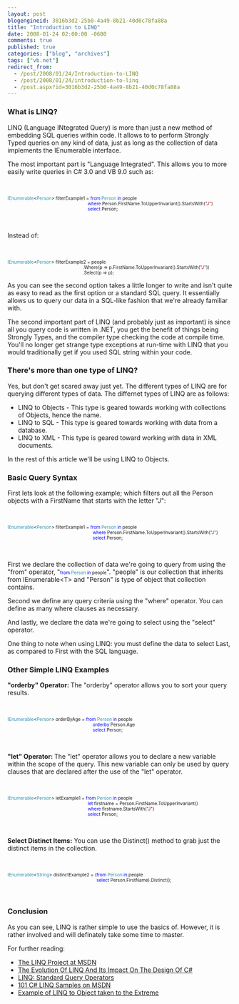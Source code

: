 ```yaml
---
layout: post
blogengineid: 3016b3d2-25b0-4a49-8b21-40d0c78fa88a
title: "Introduction to LINQ"
date: 2008-01-24 02:00:00 -0600
comments: true
published: true
categories: ["blog", "archives"]
tags: ["vb.net"]
redirect_from: 
  - /post/2008/01/24/Introduction-to-LINQ
  - /post/2008/01/24/introduction-to-linq
  - /post.aspx?id=3016b3d2-25b0-4a49-8b21-40d0c78fa88a
---
```

<!-- more -->
<h3>What is LINQ?</h3>
<p>LINQ (Language INtegrated Query) is more than just a new method of embedding SQL queries within code. It allows to to perform Strongly Typed&nbsp;queries on any kind of data, just as long as the collection of data implements the IEnumerable interface.</p>
<p>The most important part is "Language Integrated". This allows you to more easily write queries in C# 3.0 and VB 9.0 such as:</p>
<p>&nbsp;</p>
<p><span style="color: #2b91af; font-size: x-small;">IEnumerable</span><span style="font-size: x-small;">&lt;</span><span style="color: #2b91af; font-size: x-small;">Person</span><span style="font-size: x-small;">&gt; filterExample1 = </span><span style="color: #0000ff; font-size: x-small;">from</span><span style="font-size: x-small;"> </span><span style="color: #2b91af; font-size: x-small;">Person</span><span style="font-size: x-small;"> </span><span style="color: #0000ff; font-size: x-small;">in</span><span style="font-size: x-small;"> people<br />&nbsp;&nbsp;&nbsp;&nbsp;&nbsp;&nbsp;&nbsp;&nbsp;&nbsp;&nbsp;&nbsp;&nbsp;&nbsp;&nbsp;&nbsp;&nbsp;&nbsp;&nbsp;&nbsp;&nbsp;&nbsp;&nbsp;&nbsp;&nbsp;&nbsp;&nbsp;&nbsp;&nbsp;&nbsp;&nbsp;&nbsp;&nbsp;&nbsp;&nbsp;&nbsp;&nbsp;&nbsp;&nbsp;&nbsp;&nbsp;&nbsp;&nbsp;&nbsp;&nbsp;&nbsp;&nbsp;&nbsp;&nbsp;&nbsp;&nbsp;&nbsp;&nbsp;&nbsp;&nbsp;&nbsp;&nbsp;&nbsp;&nbsp;&nbsp;&nbsp;&nbsp;&nbsp;&nbsp; </span><span style="color: #0000ff; font-size: x-small;">where</span><span style="font-size: x-small;"> Person.FirstName.ToUpperInvariant().StartsWith(</span><span style="color: #a31515; font-size: x-small;">"J"</span><span style="font-size: x-small;">)<br /></span><span style="color: #0000ff; font-size: x-small;">&nbsp;&nbsp;&nbsp;&nbsp;&nbsp;&nbsp;&nbsp;&nbsp;&nbsp;&nbsp;&nbsp;&nbsp;&nbsp;&nbsp;&nbsp;&nbsp;&nbsp;&nbsp;&nbsp;&nbsp;&nbsp;&nbsp;&nbsp;&nbsp;&nbsp;&nbsp;&nbsp;&nbsp;&nbsp;&nbsp;&nbsp;&nbsp;&nbsp;&nbsp;&nbsp;&nbsp;&nbsp;&nbsp;&nbsp;&nbsp;&nbsp;&nbsp;&nbsp;&nbsp;&nbsp;&nbsp;&nbsp;&nbsp;&nbsp;&nbsp;&nbsp;&nbsp;&nbsp;&nbsp;&nbsp;&nbsp;&nbsp;&nbsp;&nbsp;&nbsp;&nbsp;&nbsp;&nbsp; select</span><span style="font-size: x-small;"> Person;</span></p>
<p>&nbsp;</p>
<p>Instead of:</p>
<p>&nbsp;</p>
<p><span style="color: #2b91af; font-size: x-small;">IEnumerable</span><span style="font-size: x-small;">&lt;</span><span style="color: #2b91af; font-size: x-small;">Person</span><span style="font-size: x-small;">&gt; filterExample2 = people<br />&nbsp;&nbsp;&nbsp;&nbsp;&nbsp;&nbsp;&nbsp;&nbsp;&nbsp;&nbsp;&nbsp;&nbsp;&nbsp;&nbsp;&nbsp;&nbsp;&nbsp;&nbsp;&nbsp;&nbsp;&nbsp;&nbsp;&nbsp;&nbsp;&nbsp;&nbsp;&nbsp;&nbsp;&nbsp;&nbsp;&nbsp;&nbsp;&nbsp;&nbsp;&nbsp;&nbsp;&nbsp;&nbsp;&nbsp;&nbsp;&nbsp;&nbsp;&nbsp;&nbsp;&nbsp;&nbsp;&nbsp;&nbsp;&nbsp;&nbsp;&nbsp;&nbsp;&nbsp;&nbsp;&nbsp;&nbsp;&nbsp;&nbsp;&nbsp; .Where(p =&gt; p.FirstName.ToUpperInvariant().StartsWith(</span><span style="color: #a31515; font-size: x-small;">"J"</span><span style="font-size: x-small;">))<br />&nbsp;&nbsp;&nbsp;&nbsp;&nbsp;&nbsp;&nbsp;&nbsp;&nbsp;&nbsp;&nbsp;&nbsp;&nbsp;&nbsp;&nbsp;&nbsp;&nbsp;&nbsp;&nbsp;&nbsp;&nbsp;&nbsp;&nbsp;&nbsp;&nbsp;&nbsp;&nbsp;&nbsp;&nbsp;&nbsp;&nbsp;&nbsp;&nbsp;&nbsp;&nbsp;&nbsp;&nbsp;&nbsp;&nbsp;&nbsp;&nbsp;&nbsp;&nbsp;&nbsp;&nbsp;&nbsp;&nbsp;&nbsp;&nbsp;&nbsp;&nbsp;&nbsp;&nbsp;&nbsp;&nbsp;&nbsp;&nbsp;&nbsp;&nbsp; .Select(p =&gt; p);</span></p>
<p>As you can see the second option takes a little longer to write and isn't quite as easy to read as the first option or a standard SQL query. It essentially allows us to query our data in a SQL-like fashion that we're already familiar with.</p>
<p>The second important part of LINQ (and probably just as important) is since all you query code is written in .NET, you get the benefit of things being Strongly Types, and the compiler type checking the code at compile time. You'll no longer get strange type exceptions at run-time with LINQ that you would traditionally get if you used SQL string within your code.</p>
<h3>There's more than one type of LINQ?</h3>
<p>Yes, but don't get scared away just yet. The different types of LINQ are for querying different types of data. The differnet types of LINQ are as follows:</p>
<ul>
<li>LINQ to Objects - This type is geared towards working with collections of Objects, hence the name. </li>
<li>LINQ to SQL - This type is geared towards working with data from a database. </li>
<li>LINQ to XML - This type is geared toward working with data in XML documents.</li>
</ul>
<p>In the rest of this article we'll be using LINQ to Objects.</p>
<h3>Basic Query Syntax</h3>
<p>First lets look at the following example; which filters out all the Person objects with a FirstName that starts with the letter "J":</p>
<p>&nbsp;</p>
<p><span style="color: #2b91af; font-size: x-small;">IEnumerable</span><span style="font-size: x-small;">&lt;</span><span style="color: #2b91af; font-size: x-small;">Person</span><span style="font-size: x-small;">&gt; filterExample1 = </span><span style="color: #0000ff; font-size: x-small;">from</span><span style="font-size: x-small;"> </span><span style="color: #2b91af; font-size: x-small;">Person</span><span style="font-size: x-small;"> </span><span style="color: #0000ff; font-size: x-small;">in</span><span style="font-size: x-small;"> people<br />&nbsp;&nbsp;&nbsp;&nbsp;&nbsp;&nbsp;&nbsp;&nbsp;&nbsp;&nbsp;&nbsp;&nbsp;&nbsp;&nbsp;&nbsp;&nbsp;&nbsp;&nbsp;&nbsp;&nbsp;&nbsp;&nbsp;&nbsp;&nbsp;&nbsp;&nbsp;&nbsp;&nbsp;&nbsp;&nbsp;&nbsp;&nbsp;&nbsp;&nbsp;&nbsp;&nbsp;&nbsp;&nbsp;&nbsp;&nbsp;&nbsp;&nbsp;&nbsp;&nbsp;&nbsp;&nbsp;&nbsp;&nbsp;&nbsp;&nbsp;&nbsp;&nbsp;&nbsp;&nbsp;&nbsp;&nbsp;&nbsp;&nbsp;&nbsp;&nbsp;&nbsp;&nbsp;&nbsp;&nbsp;&nbsp;&nbsp;&nbsp; </span><span style="color: #0000ff; font-size: x-small;">where</span><span style="font-size: x-small;"> Person.FirstName.ToUpperInvariant().StartsWith(</span><span style="color: #a31515; font-size: x-small;">"J"</span><span style="font-size: x-small;">)<br /></span><span style="color: #0000ff; font-size: x-small;">&nbsp;&nbsp;&nbsp;&nbsp;&nbsp;&nbsp;&nbsp;&nbsp;&nbsp;&nbsp;&nbsp;&nbsp;&nbsp;&nbsp;&nbsp;&nbsp;&nbsp;&nbsp;&nbsp;&nbsp;&nbsp;&nbsp;&nbsp;&nbsp;&nbsp;&nbsp;&nbsp;&nbsp;&nbsp;&nbsp;&nbsp;&nbsp;&nbsp;&nbsp;&nbsp;&nbsp;&nbsp;&nbsp;&nbsp;&nbsp;&nbsp;&nbsp;&nbsp;&nbsp;&nbsp;&nbsp;&nbsp;&nbsp;&nbsp;&nbsp;&nbsp;&nbsp;&nbsp;&nbsp;&nbsp;&nbsp;&nbsp;&nbsp;&nbsp;&nbsp;&nbsp;&nbsp;&nbsp;&nbsp;&nbsp;&nbsp;&nbsp; select</span><span style="font-size: x-small;"> Person;</span></p>
<p>&nbsp;</p>
<p>First we declare the collection of data we're going to query from using the "from" operator, "<span style="font-size: x-small;"><span style="color: #0000ff;">from</span> <span style="color: #2b91af;">Person</span> <span style="color: #0000ff;">in</span> people</span>". "people" is our collection that inherits from IEnumerable&lt;T&gt; and "Person" is type of object that collection contains.</p>
<p>Second we define any query criteria using the&nbsp;"where" operator. You can define as many where clauses as necessary.</p>
<p>And lastly, we declare the data we're going to select using the "select" operator.</p>
<p>One thing to note when using&nbsp;LINQ: you must define the data to select Last, as compared to First with the&nbsp;SQL language.</p>
<h3>Other Simple LINQ Examples</h3>
<p><strong>"orderby" Operator:&nbsp;</strong>The "orderby" operator allows you to sort your query results.</p>
<p>&nbsp;</p>
<p><span style="color: #2b91af; font-size: x-small;">IEnumerable</span><span style="font-size: x-small;">&lt;</span><span style="color: #2b91af; font-size: x-small;">Person</span><span style="font-size: x-small;">&gt; orderByAge = </span><span style="color: #0000ff; font-size: x-small;">from</span><span style="font-size: x-small;"> </span><span style="color: #2b91af; font-size: x-small;">Person</span><span style="font-size: x-small;"> </span><span style="color: #0000ff; font-size: x-small;">in</span><span style="font-size: x-small;"> people<br /></span><span style="color: #0000ff; font-size: x-small;">&nbsp;&nbsp;&nbsp;&nbsp;&nbsp;&nbsp;&nbsp;&nbsp;&nbsp;&nbsp;&nbsp;&nbsp;&nbsp;&nbsp;&nbsp;&nbsp;&nbsp;&nbsp;&nbsp;&nbsp;&nbsp;&nbsp;&nbsp;&nbsp;&nbsp;&nbsp;&nbsp;&nbsp;&nbsp;&nbsp;&nbsp;&nbsp;&nbsp;&nbsp;&nbsp;&nbsp;&nbsp;&nbsp;&nbsp;&nbsp;&nbsp;&nbsp;&nbsp;&nbsp;&nbsp;&nbsp;&nbsp;&nbsp;&nbsp;&nbsp;&nbsp;&nbsp;&nbsp;&nbsp;&nbsp;&nbsp;&nbsp;&nbsp;&nbsp;&nbsp;&nbsp;&nbsp;&nbsp;&nbsp;&nbsp;&nbsp;&nbsp; orderby</span><span style="font-size: x-small;"> Person.Age<br /></span><span style="color: #0000ff; font-size: x-small;">&nbsp;&nbsp;&nbsp;&nbsp;&nbsp;&nbsp;&nbsp;&nbsp;&nbsp;&nbsp;&nbsp;&nbsp;&nbsp;&nbsp;&nbsp;&nbsp;&nbsp;&nbsp;&nbsp;&nbsp;&nbsp;&nbsp;&nbsp;&nbsp;&nbsp;&nbsp;&nbsp;&nbsp;&nbsp;&nbsp;&nbsp;&nbsp;&nbsp;&nbsp;&nbsp;&nbsp;&nbsp;&nbsp;&nbsp;&nbsp;&nbsp;&nbsp;&nbsp;&nbsp;&nbsp;&nbsp;&nbsp;&nbsp;&nbsp;&nbsp;&nbsp;&nbsp;&nbsp;&nbsp;&nbsp;&nbsp;&nbsp;&nbsp;&nbsp;&nbsp;&nbsp;&nbsp;&nbsp;&nbsp;&nbsp;&nbsp;&nbsp; select</span><span style="font-size: x-small;"> Person;</span></p>
<p>&nbsp;</p>
<p><strong>"let" Operator: </strong>The "let" operator allows you to declare a new variable within the scope of the query. This new variable can only be used by query clauses that are declared after the use of the "let" operator.</p>
<p>&nbsp;</p>
<p><span style="color: #2b91af; font-size: x-small;">IEnumerable</span><span style="font-size: x-small;">&lt;</span><span style="color: #2b91af; font-size: x-small;">Person</span><span style="font-size: x-small;">&gt; letExample1 = </span><span style="color: #0000ff; font-size: x-small;">from</span><span style="font-size: x-small;"> </span><span style="color: #2b91af; font-size: x-small;">Person</span><span style="font-size: x-small;"> </span><span style="color: #0000ff; font-size: x-small;">in</span><span style="font-size: x-small;"> people<br />&nbsp;&nbsp;&nbsp;&nbsp;&nbsp;&nbsp;&nbsp;&nbsp;&nbsp;&nbsp;&nbsp;&nbsp;&nbsp;&nbsp;&nbsp;&nbsp;&nbsp;&nbsp;&nbsp;&nbsp;&nbsp;&nbsp;&nbsp;&nbsp;&nbsp;&nbsp;&nbsp;&nbsp;&nbsp;&nbsp;&nbsp;&nbsp;&nbsp;&nbsp;&nbsp;&nbsp;&nbsp;&nbsp;&nbsp;&nbsp;&nbsp;&nbsp;&nbsp;&nbsp;&nbsp;&nbsp;&nbsp;&nbsp;&nbsp;&nbsp;&nbsp;&nbsp;&nbsp;&nbsp;&nbsp;&nbsp;&nbsp;&nbsp;&nbsp;&nbsp;&nbsp;&nbsp;&nbsp; </span><span style="color: #0000ff; font-size: x-small;">let</span><span style="font-size: x-small;"> firstname = Person.FirstName.ToUpperInvariant()<br /></span><span style="color: #0000ff; font-size: x-small;"><span style="color: #000000;">&nbsp;&nbsp;&nbsp;&nbsp;&nbsp;&nbsp;&nbsp;&nbsp;&nbsp;&nbsp;&nbsp;&nbsp;&nbsp;&nbsp;&nbsp;&nbsp;&nbsp;&nbsp;&nbsp;&nbsp;&nbsp;&nbsp;&nbsp;&nbsp;&nbsp;&nbsp;&nbsp;&nbsp;&nbsp;&nbsp;&nbsp;&nbsp;&nbsp;&nbsp;&nbsp;&nbsp;&nbsp;&nbsp;&nbsp;&nbsp;&nbsp;&nbsp;&nbsp;&nbsp;&nbsp;&nbsp;&nbsp;&nbsp;&nbsp;&nbsp;&nbsp;&nbsp;&nbsp;&nbsp;&nbsp;&nbsp;&nbsp;&nbsp;&nbsp;&nbsp;&nbsp;&nbsp;&nbsp; </span>where</span><span style="font-size: x-small;"> firstname.StartsWith(</span><span style="color: #a31515; font-size: x-small;">"J"</span><span style="font-size: x-small;">)<br /></span><span style="color: #0000ff; font-size: x-small;"><span style="color: #000000;">&nbsp;&nbsp;&nbsp;&nbsp;&nbsp;&nbsp;&nbsp;&nbsp;&nbsp;&nbsp;&nbsp;&nbsp;&nbsp;&nbsp;&nbsp;&nbsp;&nbsp;&nbsp;&nbsp;&nbsp;&nbsp;&nbsp;&nbsp;&nbsp;&nbsp;&nbsp;&nbsp;&nbsp;&nbsp;&nbsp;&nbsp;&nbsp;&nbsp;&nbsp;&nbsp;&nbsp;&nbsp;&nbsp;&nbsp;&nbsp;&nbsp;&nbsp;&nbsp;&nbsp;&nbsp;&nbsp;&nbsp;&nbsp;&nbsp;&nbsp;&nbsp;&nbsp;&nbsp;&nbsp;&nbsp;&nbsp;&nbsp;&nbsp;&nbsp;&nbsp;&nbsp;&nbsp;&nbsp; </span>select</span><span style="font-size: x-small;"> Person;</span></p>
<p>&nbsp;</p>
<p><strong>Select Distinct Items:</strong> You can use the Distinct() method to grab just the distinct items in the collection.</p>
<p>&nbsp;</p>
<p><span style="color: #2b91af; font-size: x-small;">IEnumerable</span><span style="font-size: x-small;">&lt;</span><span style="color: #2b91af; font-size: x-small;">String</span><span style="font-size: x-small;">&gt; distinctExample2 = (</span><span style="color: #0000ff; font-size: x-small;">from</span><span style="font-size: x-small;"> </span><span style="color: #2b91af; font-size: x-small;">Person</span><span style="font-size: x-small;"> </span><span style="color: #0000ff; font-size: x-small;">in</span><span style="font-size: x-small;"> people<br />&nbsp;&nbsp;&nbsp;&nbsp;&nbsp;&nbsp;&nbsp;&nbsp;&nbsp;&nbsp;&nbsp;&nbsp;&nbsp;&nbsp;&nbsp;&nbsp;&nbsp;&nbsp;&nbsp;&nbsp;&nbsp;&nbsp;&nbsp;&nbsp;&nbsp;&nbsp;&nbsp;&nbsp;&nbsp;&nbsp;&nbsp;&nbsp;&nbsp;&nbsp;&nbsp;&nbsp;&nbsp;&nbsp;&nbsp;&nbsp;&nbsp;&nbsp;&nbsp;&nbsp;&nbsp;&nbsp;&nbsp;&nbsp;&nbsp;&nbsp;&nbsp;&nbsp;&nbsp;&nbsp;&nbsp;&nbsp;&nbsp;&nbsp;&nbsp;&nbsp;&nbsp;&nbsp;&nbsp;&nbsp;&nbsp;&nbsp;&nbsp;&nbsp;&nbsp;&nbsp; </span><span style="color: #0000ff; font-size: x-small;">select</span><span style="font-size: x-small;"> Person.FirstName).Distinct();</span></p>
<p>&nbsp;</p>
<h3>Conclusion</h3>
<p>As you can see, LINQ is rather simple to use the basics of. However, it is rather involved and will definately take some time to master.</p>
<p>For further reading:</p>
<ul>
<li><a href="http://msdn2.microsoft.com/en-us/netframework/aa904594.aspx">The LINQ Project at MSDN</a> </li>
<li><a href="http://msdn.microsoft.com/msdnmag/issues/07/06/CSharp30/">The Evolution Of LINQ And Its Impact On The Design Of C#</a> </li>
<li><a href="http://download.microsoft.com/download/5/8/6/5868081c-68aa-40de-9a45-a3803d8134b8/standard_query_operators.doc">LINQ: Standard Query Operators</a> </li>
<li><a href="http://msdn2.microsoft.com/en-us/vcsharp/aa336746.aspx">101 C# LINQ Samples on MSDN</a> </li>
<li><a href="http://blogs.msdn.com/lukeh/archive/2007/10/01/taking-linq-to-objects-to-extremes-a-fully-linqified-raytracer.aspx">Example of LINQ to Object taken to the Extreme</a></li>
</ul>
